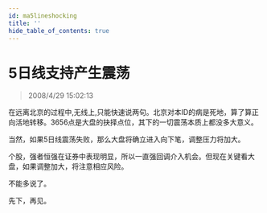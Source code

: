 ```yaml
---
id: ma5lineshocking 
title: ''
hide_table_of_contents: true
---
```


# 5日线支持产生震荡

> 2008/4/29 15:02:13

<div style={{color: '#006600', fontWeight: '500', fontSize: '18px'}}>

在远离北京的过程中,无线上,只能快速说两句。北京对本ID的病是死地，算了算正向活地转移。3656点是大盘的抉择点位，其下的一切震荡本质上都没多大意义。

 

当然，如果5日线震荡失败，那么大盘将确立进入向下笔，调整压力将加大。

 

个股，强者恒强在证券中表现明显，所以一直强回调介入机会。但现在关键看大盘，如果调整加大，将注意相应风险。

 

不能多说了。

 

先下，再见。

</div>